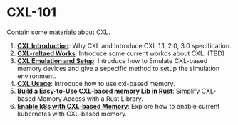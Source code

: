 # CXL-101
Contain some materials about CXL. 


1. [**CXL Introduction**](docs/CXL_Introduction.md): Why CXL and Introduce CXL 1.1, 2.0, 3.0 specification. 
2. [**CXL-reltaed Works**](docs/CXL_related_works.md): Introduce some current workds about CXL. (TBD)
3. [**CXL Emulation and Setup**](docs/CXL_Emu_Setup.md): Introduce how to Emulate CXL-based memory devices and give a sepecific method to setup the simulation environment. 
4. [**CXL Usage**](docs/CXL_Usage.md): Introduce how to use cxl-based memory.
5. [**Build a Easy-to-Use CXL-based memory Lib in Rust**](docs/Xalloc.md): Simplify CXL-based Memory Access with a Rust Library. 
6. [**Enable k8s with CXL-based Memory**](docs/k8s_with_cxl.md): Explore how to enable current kubernetes with CXL-based memory.
